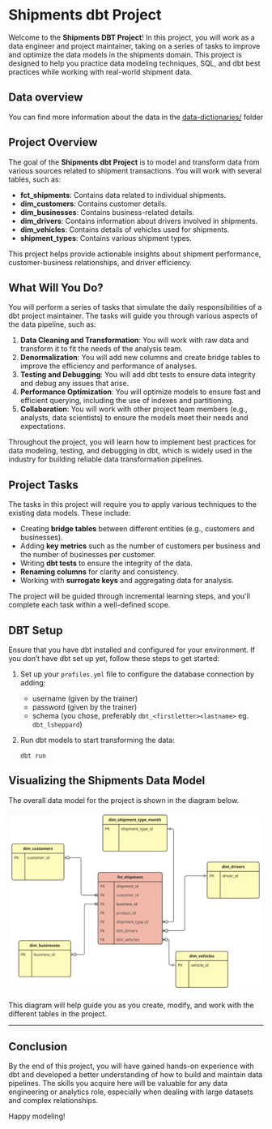 # Shipments dbt Project

Welcome to the **Shipments DBT Project**! In this project, you will work as a data engineer and project maintainer, 
taking on a series of tasks to improve and optimize the data models in the shipments domain. This project is designed 
to help you practice data modeling techniques, SQL, and dbt best practices while working with real-world shipment data.

## Data overview

You can find more information about the data in the [data-dictionaries/](0-exercises/data-dictionaries) folder

## Project Overview

The goal of the **Shipments dbt Project** is to model and transform data from various sources related to shipment transactions. 
You will work with several tables, such as:

- **fct_shipments**: Contains data related to individual shipments.
- **dim_customers**: Contains customer details.
- **dim_businesses**: Contains business-related details.
- **dim_drivers**: Contains information about drivers involved in shipments.
- **dim_vehicles**: Contains details of vehicles used for shipments.
- **shipment_types**: Contains various shipment types.

This project helps provide actionable insights about shipment performance, customer-business relationships, and driver efficiency.

## What Will You Do?

You will perform a series of tasks that simulate the daily responsibilities of a dbt project maintainer. The tasks will guide you through various aspects of the data pipeline, such as:

1. **Data Cleaning and Transformation**: You will work with raw data and transform it to fit the needs of the analysis team.
2. **Denormalization**: You will add new columns and create bridge tables to improve the efficiency and performance of analyses.
3. **Testing and Debugging**: You will add dbt tests to ensure data integrity and debug any issues that arise.
4. **Performance Optimization**: You will optimize models to ensure fast and efficient querying, including the use of indexes and partitioning.
5. **Collaboration**: You will work with other project team members (e.g., analysts, data scientists) to ensure the models meet their needs and expectations.

Throughout the project, you will learn how to implement best practices for data modeling, testing, and debugging in dbt, which is widely used in the industry for building reliable data transformation pipelines.

## Project Tasks

The tasks in this project will require you to apply various techniques to the existing data models. These include:

- Creating **bridge tables** between different entities (e.g., customers and businesses).
- Adding **key metrics** such as the number of customers per business and the number of businesses per customer.
- Writing **dbt tests** to ensure the integrity of the data.
- **Renaming columns** for clarity and consistency.
- Working with **surrogate keys** and aggregating data for analysis.

The project will be guided through incremental learning steps, and you'll complete each task within a well-defined scope.

## DBT Setup

Ensure that you have dbt installed and configured for your environment. If you don’t have dbt set up yet, follow these steps to get started:

1. Set up your `profiles.yml` file to configure the database connection by adding:
    - username (given by the trainer)
    - password (given by the trainer)
    - schema (you chose, preferably `dbt_<firstletter><lastname>` eg. `dbt_lsheppard`)

2. Run dbt models to start transforming the data:
   ```
   dbt run
   ```


## Visualizing the Shipments Data Model

The overall data model for the project is shown in the diagram below. 

![Shipments Data Model](images/shipments-data-model.png)

This diagram will help guide you as you create, modify, and work with the different tables in the project.

---

## Conclusion

By the end of this project, you will have gained hands-on experience with dbt and developed a better 
understanding of how to build and maintain data pipelines. The skills you acquire here will be valuable for any data engineering or analytics role, especially when dealing with large datasets and complex relationships.

Happy modeling!
